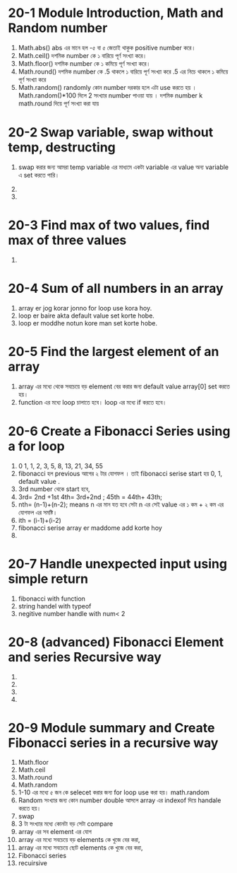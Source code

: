 # 20-1 Module Introduction, Math and Random number
1. Math.abs() abs এর মানে হল -৫ বা ৫ জেতাই থাকুক positive number করে।
2. Math.ceil() দশমিক number কে ১ বারিয়ে পূর্ণ সংখ্যা করে।
3. Math.floor() দশমিক number কে ১ কমিয়ে পূর্ণ সংখ্যা করে।
4. Math.round() দশমিক number কে .5 থাকলে   ১ বারিয়ে পূর্ণ সংখ্যা করে .5 এর নিচে থাকলে   ১ কমিয়ে পূর্ণ সংখ্যা করে
5. Math.random() randomly কোন number দরকার হলে এটা use করতে হয় । Math.random()*100
    দিলে 2 সংখ্যার number পাওয়া যায় । দশমিক number k math.round দিয়ে পূর্ণ সংখ্যা করা যায় 


# 20-2 Swap variable, swap without temp, destructing

1. swap করার জন্য আমরা temp variable এর মাধ্যমে একটা variable এর value অন্য variable এ set করতে পারি।

2. 
3. 

# 20-3 Find max of two values, find max of three values
1. 

# 20-4 Sum of all numbers in an array
1. array er jog korar jonno for loop use kora hoy.
2. loop er baire akta default value set korte hobe. 
3. loop er moddhe notun kore man set korte hobe.

# 20-5 Find the largest element of an array
1. array এর মধ্যে থেকে সবচেয়ে বড় element বের করার জন্য default value array[0] set করতে হয়। 
2. function এর মধ্যে loop চালাতে হবে। loop এর মধ্যে if করতে হবে।

# 20-6 Create a Fibonacci Series using a for loop
1. 0 1, 1, 2, 3, 5, 8, 13, 21, 34, 55
2. fibonacci হল previous আগের ২ টার যোগফল । তাই fibonacci serise start হয় 0, 1, default value .
3. 3rd number থেকে start হবে, 
 4. 3rd= 2nd +1st 
 4th= 3rd+2nd ;
 45th = 44th+ 43th;
 5. nth= (n-1)+(n-2); means n  এর মান যত হবে সেটা n এর সেই value এর ১ কম + ২ কম এর যোগফল এর সমষ্টি। 
 6. ith = (i-1)+(i-2) 
 7. fibonacci serise array er maddome add korte hoy 
 8. 
# 20-7 Handle unexpected input using simple return

1. fibonacci with function
2. string handel with typeof 
3. negitive number handle with num< 2

# 20-8 (advanced) Fibonacci Element and series Recursive way
1. 
2. 
3. 
4. 
# 20-9 Module summary and Create Fibonacci series in a recursive way
1. Math.floor
2. Math.ceil
3. Math.round
4. Math.random 
5. 1-10 এর মধ্যে ৫ জন কে selecet করার জন্য for loop use করা হয়। math.random
6. Random সংখ্যার জন্য কোন number double আসলে array এর indexof দিয়ে handale করতে হয়।
7. swap 
8. 3 টা সংখ্যার মধ্যে কোনটা বড় সেটা compare 
9. array এর সব element এর যোগ 
10. array এর মধ্যে সবচেয়ে বড় elements কে খুজে বের করা,
11. array এর মধ্যে সবচেয়ে ছোট elements কে খুজে বের করা,
12. Fibonacci series
13. recuirsive 































